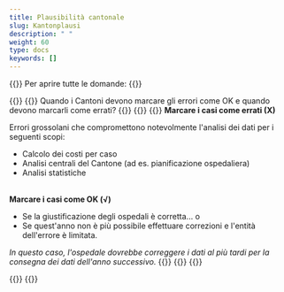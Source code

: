```yaml
---
title: Plausibilità cantonale
slug: Kantonplausi
description: " "
weight: 60
type: docs
keywords: []
---
```


{{<faqBlock>}}
Per aprire tutte le domande: {{<collapsibleGroupCommand groupId="Kantonplausi">}}

{{<numberedList>}}
{{<listItem>}} <!--DeepL-->
Quando i Cantoni devono marcare gli errori come OK e quando devono marcarli come errati?
{{<insertImage image="fehlerhaft.png" class="edge max-w-90">}}
{{<collapsibleBlock groupId="Kantonplausi">}}
{{<markdown>}}
**Marcare i casi come errati (X)**  

Errori grossolani che compromettono notevolmente l'analisi dei dati per i seguenti scopi:
- Calcolo dei costi per caso
- Analisi centrali del Cantone (ad es. pianificazione ospedaliera)
- Analisi statistiche   
&nbsp;

**Marcare i casi come OK (√)**
- Se la giustificazione degli ospedali è corretta...
o
- Se quest'anno non è più possibile effettuare correzioni e l'entità dell'errore è limitata. 

*In questo caso, l'ospedale dovrebbe correggere i dati al più tardi per la consegna dei dati dell'anno successivo.* 
{{</markdown>}}
{{</collapsibleBlock>}}
{{</listItem>}}

{{</numberedList>}}
{{</faqBlock>}}
